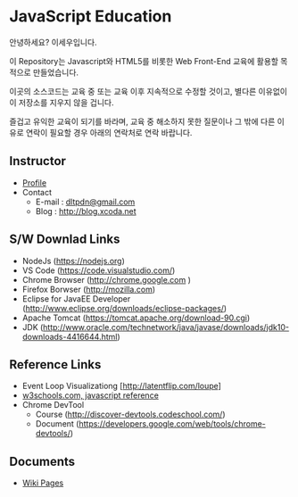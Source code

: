 # JavaScript Education
안녕하세요? 이세우입니다.

이 Repository는 Javascript와 HTML5를 비롯한 Web Front-End 교육에 활용할 목적으로 만들었습니다.

이곳의 소스코드는 교육 중 또는 교육 이후 지속적으로 수정할 것이고, 별다른 이유없이 이 저장소를 지우지 않을 겁니다.

즐겁고 유익한 교육이 되기를 바라며, 교육 중 해소하지 못한 질문이나 그 밖에 다른 이유로 연락이 필요할 경우 아래의 연락처로 연락 바랍니다.

## Instructor
* [Profile](https://drive.google.com/file/d/0B3FcLTiIcKwOZExsSEg4QnpRcWs/view?usp=sharing) 
* Contact
	* E-mail : dltpdn@gmail.com
	* Blog : http://blog.xcoda.net

## S/W Downlad Links
* NodeJs (https://nodejs.org)
* VS Code (https://code.visualstudio.com/)
* Chrome Browser (http://chrome.google.com )
* Firefox Borwser (http://mozilla.com)
* Eclipse for JavaEE Developer (http://www.eclipse.org/downloads/eclipse-packages/)
* Apache Tomcat (https://tomcat.apache.org/download-90.cgi)
* JDK (http://www.oracle.com/technetwork/java/javase/downloads/jdk10-downloads-4416644.html)

## Reference Links
* Event Loop Visualizationg [http://latentflip.com/loupe]
* [w3schools.com, javascript reference](https://www.w3schools.com/jsref/default.asp)
* Chrome DevTool
  * Course (http://discover-devtools.codeschool.com/)
  * Document (https://developers.google.com/web/tools/chrome-devtools/)

## Documents
* [Wiki Pages](https://github.com/dltpdn/js_edu/wiki)
